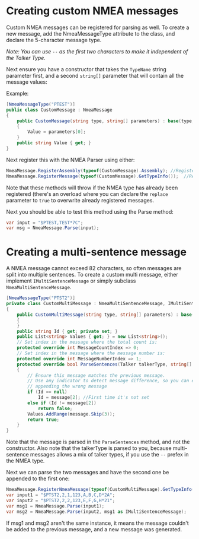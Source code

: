 # Creating custom NMEA messages

Custom NMEA messages can be registered for parsing as well.
To create a new message, add the NmeaMessageType attribute to the class, and declare the 5-character message type.

*Note: You can use `--` as the first two characters to make it independent of the Talker Type.*

Next ensure you have a constructor that takes the `TypeName` string parameter first, and a second `string[]` parameter that will contain all the message values:


Example:
```cs
[NmeaMessageType("PTEST")]
public class CustomMessage : NmeaMessage
{
    public CustomMessage(string type, string[] parameters) : base(type, parameters)
    {
        Value = parameters[0];
    }
    public string Value { get; }
}
```

Next register this with the NMEA Parser using either:

```cs
NmeaMessage.RegisterAssembly(typeof(CustomMessage).Assembly); //Registers all types in the provided assembly
NmeaMessage.RegisterMessage(typeof(CustomMessage).GetTypeInfo());  //Registers a single NMEA message
```

Note that these methods will throw if the NMEA type has already been registered (there's an overload where you can declare the `replace` parameter to `true` to overwrite already registered messages.

Next you should be able to test this method using the Parse method:
```cs
var input = "$PTEST,TEST*7C";
var msg = NmeaMessage.Parse(input);
```

# Creating a multi-sentence message

A NMEA message cannot exceed 82 characters, so often messages are split into multiple sentences. To create a custom multi message, either implement `IMultiSentenceMessage` or simply subclass `NmeaMultiSentenceMessage`.


```cs
[NmeaMessageType("PTST2")]
private class CustomMultiMessage : NmeaMultiSentenceMessage, IMultiSentenceMessage
{   
    public CustomMultiMessage(string type, string[] parameters) : base(type, parameters)
    {
    }
    public string Id { get; private set; }
    public List<string> Values { get; } = new List<string>();
    // Set index in the message where the total count is:
    protected override int MessageCountIndex => 0;
    // Set index in the message where the message number is:
    protected override int MessageNumberIndex => 1;
    protected override bool ParseSentences(Talker talkerType, string[] message)
    {
        // Ensure this message matches the previous message.
        // Use any indicator to detect message difference, so you can error out and avoid
        // appending the wrong message
        if (Id == null)
            Id = message[2]; //First time it's not set
        else if (Id != message[2])
            return false;
        Values.AddRange(message.Skip(3));
        return true;
    }
}
```
Note that the message is parsed in the `ParseSentences` method, and not the constructor. Also note that the talkerType is parsed to you, because multi-sentence messages allows a mix of talker types, if you use the `--` prefex in the NMEA type.

Next we can parse the two messages and have the second one be appended to the first one:

```cs
NmeaMessage.RegisterNmeaMessage(typeof(CustomMultiMessage).GetTypeInfo());
var input1 = "$PTST2,2,1,123,A,B,C,D*2A";
var input2 = "$PTST2,2,2,123,E,F,G,H*21";
var msg1 = NmeaMessage.Parse(input1);
var msg2 = NmeaMessage.Parse(input2, msg1 as IMultiSentenceMessage);
```

If msg1 and msg2 aren't the same instance, it means the message couldn't be added to the previous message, and a new message was generated.
